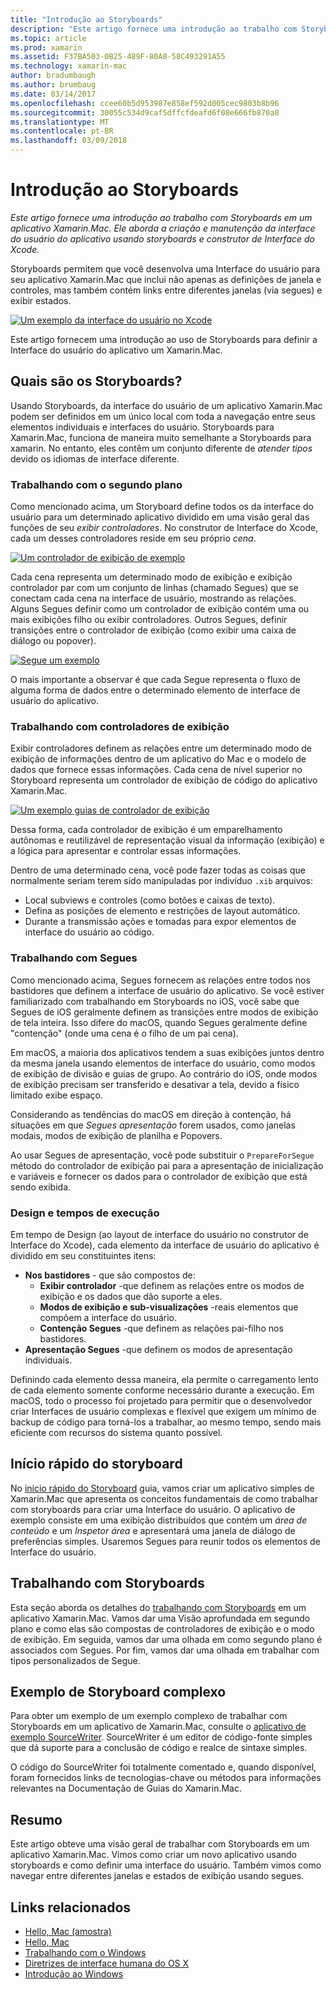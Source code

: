 ```yaml
---
title: "Introdução ao Storyboards"
description: "Este artigo fornece uma introdução ao trabalho com Storyboards em um aplicativo Xamarin.Mac. Ele aborda a criação e manutenção da interface do usuário do aplicativo usando storyboards e o Interface Builder do Xcode."
ms.topic: article
ms.prod: xamarin
ms.assetid: F37BA503-0B25-489F-80A8-58C493291A55
ms.technology: xamarin-mac
author: bradumbaugh
ms.author: brumbaug
ms.date: 03/14/2017
ms.openlocfilehash: ccee60b5d953987e858ef592d005cec9803b8b96
ms.sourcegitcommit: 30055c534d9caf5dffcfdeafd6f08e666fb870a8
ms.translationtype: MT
ms.contentlocale: pt-BR
ms.lasthandoff: 03/09/2018
---
```

# <a name="introduction-to-storyboards"></a>Introdução ao Storyboards

_Este artigo fornece uma introdução ao trabalho com Storyboards em um aplicativo Xamarin.Mac. Ele aborda a criação e manutenção da interface do usuário do aplicativo usando storyboards e construtor de Interface do Xcode._

Storyboards permitem que você desenvolva uma Interface do usuário para seu aplicativo Xamarin.Mac que inclui não apenas as definições de janela e controles, mas também contém links entre diferentes janelas (via segues) e exibir estados.

[![](images/intro01.png "Um exemplo da interface do usuário no Xcode")](images/intro01.png#lightbox)

Este artigo fornecem uma introdução ao uso de Storyboards para definir a Interface do usuário do aplicativo um Xamarin.Mac.

<a name="What-are-Storyboards" />

## <a name="what-are-storyboards"></a>Quais são os Storyboards?

Usando Storyboards, da interface do usuário de um aplicativo Xamarin.Mac podem ser definidos em um único local com toda a navegação entre seus elementos individuais e interfaces do usuário. Storyboards para Xamarin.Mac, funciona de maneira muito semelhante a Storyboards para xamarin. No entanto, eles contêm um conjunto diferente de _atender tipos_ devido os idiomas de interface diferente.

<a name="Working-with-Scenes" />

### <a name="working-with-scenes"></a>Trabalhando com o segundo plano

Como mencionado acima, um Storyboard define todos os da interface do usuário para um determinado aplicativo dividido em uma visão geral das funções de seu _exibir controladores_. No construtor de Interface do Xcode, cada um desses controladores reside em seu próprio _cena_.

[![](images/intro02.png "Um controlador de exibição de exemplo")](images/intro02.png#lightbox)

Cada cena representa um determinado modo de exibição e exibição controlador par com um conjunto de linhas (chamado Segues) que se conectam cada cena na interface de usuário, mostrando as relações. Alguns Segues definir como um controlador de exibição contém uma ou mais exibições filho ou exibir controladores. Outros Segues, definir transições entre o controlador de exibição (como exibir uma caixa de diálogo ou popover). 

[![](images/intro03.png "Segue um exemplo")](images/intro03.png#lightbox)

O mais importante a observar é que cada Segue representa o fluxo de alguma forma de dados entre o determinado elemento de interface de usuário do aplicativo.

<a name="Working-with-View-Controllers" />

### <a name="working-with-view-controllers"></a>Trabalhando com controladores de exibição

Exibir controladores definem as relações entre um determinado modo de exibição de informações dentro de um aplicativo do Mac e o modelo de dados que fornece essas informações. Cada cena de nível superior no Storyboard representa um controlador de exibição de código do aplicativo Xamarin.Mac.

[![](images/intro04.png "Um exemplo guias de controlador de exibição")](images/intro04.png#lightbox)

Dessa forma, cada controlador de exibição é um emparelhamento autônomas e reutilizável de representação visual da informação (exibição) e a lógica para apresentar e controlar essas informações.

Dentro de uma determinado cena, você pode fazer todas as coisas que normalmente seriam terem sido manipuladas por indivíduo `.xib` arquivos: 

 - Local subviews e controles (como botões e caixas de texto).
 - Defina as posições de elemento e restrições de layout automático.
 - Durante a transmissão ações e tomadas para expor elementos de interface do usuário ao código.

<a name="Working-with-Segues" />

### <a name="working-with-segues"></a>Trabalhando com Segues

Como mencionado acima, Segues fornecem as relações entre todos nos bastidores que definem a interface de usuário do aplicativo. Se você estiver familiarizado com trabalhando em Storyboards no iOS, você sabe que Segues de iOS geralmente definem as transições entre modos de exibição de tela inteira. Isso difere do macOS, quando Segues geralmente define "contenção" (onde uma cena é o filho de um pai cena).

Em macOS, a maioria dos aplicativos tendem a suas exibições juntos dentro da mesma janela usando elementos de interface do usuário, como modos de exibição de divisão e guias de grupo. Ao contrário do iOS, onde modos de exibição precisam ser transferido e desativar a tela, devido a físico limitado exibe espaço.

Considerando as tendências do macOS em direção à contenção, há situações em que _Segues apresentação_ forem usados, como janelas modais, modos de exibição de planilha e Popovers.

Ao usar Segues de apresentação, você pode substituir o `PrepareForSegue` método do controlador de exibição pai para a apresentação de inicialização e variáveis e fornecer os dados para o controlador de exibição que está sendo exibida.

<a name="Design-and-Run-Times" />

### <a name="design-and-run-times"></a>Design e tempos de execução

Em tempo de Design (ao layout de interface do usuário no construtor de Interface do Xcode), cada elemento da interface de usuário do aplicativo é dividido em seu constituintes itens:

- **Nos bastidores** - que são compostos de:
    - **Exibir controlador** -que definem as relações entre os modos de exibição e os dados que dão suporte a eles.
    - **Modos de exibição e sub-visualizações** -reais elementos que compõem a interface do usuário.
    - **Contenção Segues** -que definem as relações pai-filho nos bastidores.
- **Apresentação Segues** -que definem os modos de apresentação individuais. 

Definindo cada elemento dessa maneira, ela permite o carregamento lento de cada elemento somente conforme necessário durante a execução. Em macOS, todo o processo foi projetado para permitir que o desenvolvedor criar Interfaces de usuário complexas e flexível que exigem um mínimo de backup de código para torná-los a trabalhar, ao mesmo tempo, sendo mais eficiente com recursos do sistema quanto possível.

<a name="Storyboard-Quick-Start" />

## <a name="storyboard-quick-start"></a>Início rápido do storyboard

No [início rápido do Storyboard](~/mac/platform/storyboards/quickstart.md) guia, vamos criar um aplicativo simples de Xamarin.Mac que apresenta os conceitos fundamentais de como trabalhar com storyboards para criar uma Interface do usuário. O aplicativo de exemplo consiste em uma exibição distribuídos que contém um _área de conteúdo_ e um _Inspetor área_ e apresentará uma janela de diálogo de preferências simples. Usaremos Segues para reunir todos os elementos de Interface do usuário.

<a name="Working-with-Storyboards" />

## <a name="working-with-storyboards"></a>Trabalhando com Storyboards

Esta seção aborda os detalhes do [trabalhando com Storyboards](~/mac/platform/storyboards/indepth.md) em um aplicativo Xamarin.Mac. Vamos dar uma Visão aprofundada em segundo plano e como elas são compostas de controladores de exibição e o modo de exibição. Em seguida, vamos dar uma olhada em como segundo plano é associados com Segues. Por fim, vamos dar uma olhada em trabalhar com tipos personalizados de Segue. 

<a name="Complex-Storyboard-Example" />

## <a name="complex-storyboard-example"></a>Exemplo de Storyboard complexo

Para obter um exemplo de um exemplo complexo de trabalhar com Storyboards em um aplicativo de Xamarin.Mac, consulte o [aplicativo de exemplo SourceWriter](https://developer.xamarin.com/samples/mac/SourceWriter/). SourceWriter é um editor de código-fonte simples que dá suporte para a conclusão de código e realce de sintaxe simples.

O código do SourceWriter foi totalmente comentado e, quando disponível, foram fornecidos links de tecnologias-chave ou métodos para informações relevantes na Documentação de Guias do Xamarin.Mac.

<a name="Summary" />

## <a name="summary"></a>Resumo

Este artigo obteve uma visão geral de trabalhar com Storyboards em um aplicativo Xamarin.Mac. Vimos como criar um novo aplicativo usando storyboards e como definir uma interface do usuário. Também vimos como navegar entre diferentes janelas e estados de exibição usando segues.


## <a name="related-links"></a>Links relacionados

- [Hello, Mac (amostra)](https://developer.xamarin.com/samples/mac/Hello_Mac/)
- [Hello, Mac](~/mac/get-started/hello-mac.md)
- [Trabalhando com o Windows](~/mac/user-interface/window.md)
- [Diretrizes de interface humana do OS X](https://developer.apple.com/library/mac/documentation/UserExperience/Conceptual/OSXHIGuidelines/)
- [Introdução ao Windows](https://developer.apple.com/library/mac/documentation/Cocoa/Conceptual/WinPanel/Introduction.html#//apple_ref/doc/uid/10000031-SW1)
